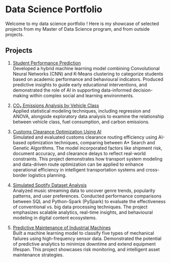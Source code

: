 # Data Science Portfolio

Welcome to my data science portfolio ! Here is my showcase of selected projects from my Master of Data Science program, and from outside projects.

## Projects

1. [Student Performance Prediction](https://github.com/faiceps/jfk_portfolio/tree/student_performance)  
   Developed a hybrid machine learning model combining Convolutional Neural Networks (CNN) and K-Means clustering to categorize students based on academic performance and behavioural indicators. Produced predictive insights to guide early educational interventions, and demonstrated the role of AI in supporting data-informed decision-making within complex social and learning environments.

2. [CO₂ Emissions Analysis by Vehicle Class](https://github.com/faiceps/jfk_portfolio/tree/co2)  
   Applied statistical modeling techniques, including regression and ANOVA, alongside exploratory data analysis to examine the relationship between vehicle class, fuel consumption, and carbon emissions. 


3.  [Customs Clearance Optimization Using AI](https://github.com/faiceps/jfk_portfolio/tree/customs_optimization)   
   Simulated and evaluated customs clearance routing efficiency using AI-based optimization techniques, comparing between A* Search and Genetic Algorithms. The model incorporated factors like shipment risk, document accuracy, and clearance delays to reflect real-world constraints. This project demonstrates how transport system modeling and data-driven route optimization can be applied to enhance operational efficiency in intelligent transportation systems and cross-border logistics planning.

5. [Simulated Spotify Dataset Analysis](https://github.com/faiceps/jfk_portfolio/tree/music_streaming)   
   Analyzed music streaming data to uncover genre trends, popularity patterns, and user preferences. Conducted performance comparisons between SQL and Python-Spark (PySpark) to evaluate the effectiveness of conventional vs. big data processing techniques. The project emphasizes scalable analytics, real-time insights, and behavioural modeling in digital content ecosystems.
   
6. [Predictive Maintenance of Industrial Machines](https://github.com/faiceps/jfk_portfolio/tree/predictive-maintenance)  
   Built a machine learning model to classify five types of mechanical failures using high-frequency sensor data. Demonstrated the potential of predictive analytics to minimize downtime and extend equipment lifespan. This project showcases risk monitoring, and intelligent asset maintenance strategies.

